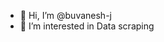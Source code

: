 - 👋 Hi, I’m @buvanesh-j
- 👀 I’m interested in Data scraping

<!---
buvanesh-j/buvanesh-j is a ✨ special ✨ repository because its `README.md` (this file) appears on your GitHub profile.
You can click the Preview link to take a look at your changes.
--->
